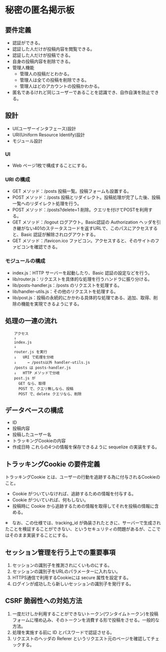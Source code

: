 # 秘密の匿名掲示板

## 要件定義
  - 認証ができる。
  - 認証した人だけが投稿内容を閲覧できる。
  - 認証した人だけが投稿できる。
  - 自身の投稿内容を削除できる。
  - 管理人機能
      - 管理人の投稿だとわかる。
      - 管理人は全ての投稿を削除できる。
      - 管理人はどのアカウントの投稿かわかる。
  - 匿名であるけれど同じユーザーであることを認識でき、自作自演を防止できる。

## 設計
  - UI(ユーザーインタフェース)設計
  - URI(Uniform Resource Identify)設計
  - モジュール設計

### UI
  - Web ページ1枚で構成することにする。

### URI の構成
  - GET メソッド：/posts  投稿一覧。投稿フォームも設置する。
  - POST メソッド：/posts  投稿とリダイレクト。投稿処理が完了した後、投稿一覧へのリダイレクト処理を行う。
  - POST メソッド：/posts?delete=1  削除。クエリを付けてPOSTを利用する。
  - GET メソッド：/logout  ログアウト。Basic認証の Authorization ヘッダを引き継がない401のステータスコードを返すURLで、このパスにアクセスすると、Basic 認証が解除されログアウトする。
  - GET メソッド：/favicon.ico  ファビコン。アクセスすると、そのサイトのファビコンを確認できる。

### モジュールの構成
  - index.js：HTTP サーバーを起動したり、Basic 認証の設定などを行う。
  - lib/router.js：リクエストを具体的な処理を行うハンドラに振り分ける。
  - lib/posts-handler.js：/posts のリクエストを処理する。
  - lib/handler-utils.js：その他のリクエストを処理する。
  - lib/post.js：投稿の永続的にかかわる具体的な処理である、追加、取得、削除の機能を実現できるようにする。

## 処理の一連の流れ
        アクセス
        ↓
        index.js 
        ↓ 
        router.js を実行
        ↓   URI で処理を分岐
        ↓     → /posts以外 handler-utils.js 
        /posts は posts-handler.js 
        ↓   HTTP メソッドで分岐
        post.js が
          GET なら、取得
          POST で、クエリ無しなら、投稿
          POST で、delete クエリなら、削除

## データベースの構成
  - ID
  - 投稿内容
  - 投稿したユーザー名
  - トラッキングCookieの内容
  - 作成日時
  これらの4つの情報を保存できるように sequelize の実装をする。

## トラッキングCookie の要件定義
  トラッキングCookie とは、ユーザーの行動を追跡する為に付与されるCookieのこと。
  - Cookie がついていなければ、追跡するための情報を付与する。
  - Cookie がついていれば、何もしない。
  - 投稿時に Cookie から追跡するための情報を取得してそれを投稿の情報に含める。

  ※　なお、この仕様では、tracking_id が偽装されたときに、サーバーで生成されたことを検証することができない、というセキュリティの問題があるが、ここではそのまま実装することにする。
  
## セッション管理を行う上での重要事項
  1. セッションの識別子を推測されにくいものにする。
  1. セッションの識別子をURLのパラメーターに入れない。
  1. HTTPS通信で利用するCookieには secure 属性を設定する。
  1. ログインが成功したら新しいセッションの識別子を発行する。

## CSRF 脆弱性への対処方法
  1. 一度だけしか利用することができないトークン(ワンタイムトークン)を投稿フォームに埋め込み、そのトークンを消費する形で投稿をさせる。一般的な方法。
  1. 処理を実施する前に ID とパスワードで認証させる。
  1. リクエストのヘッダの Referer というリクエスト元のページを確認してチェックする。

